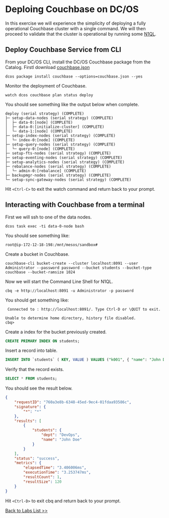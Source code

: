 # Deploing Couchbase on DC/OS

In this exercise we will experience the simplicity of deploying a fully operational Couchbase cluster with a single command.  We will then proceed to validate that the cluster is operational by running some [N1QL](https://www.couchbase.com/products/n1ql).

## Deploy Couchbase Service from CLI

From your DC/OS CLI, install the DC/OS Couchbase package from the Catalog.  Firstl download [couchbase.json](couchbase.json)

```
dcos package install couchbase --options=couchbase.json --yes
```

Monitor the deployment of Couchbase.

```
watch dcos couchbase plan status deploy
```

You should see something like the output below when complete.

```
deploy (serial strategy) (COMPLETE)
├─ setup-data-nodes (serial strategy) (COMPLETE)
│  ├─ data-0:[node] (COMPLETE)
│  ├─ data-0:[initialize-cluster] (COMPLETE)
│  └─ data-1:[node] (COMPLETE)
├─ setup-index-nodes (serial strategy) (COMPLETE)
│  └─ index-0:[node] (COMPLETE)
├─ setup-query-nodes (serial strategy) (COMPLETE)
│  └─ query-0:[node] (COMPLETE)
├─ setup-fts-nodes (serial strategy) (COMPLETE)
├─ setup-eventing-nodes (serial strategy) (COMPLETE)
├─ setup-analytics-nodes (serial strategy) (COMPLETE)
├─ rebalance-nodes (serial strategy) (COMPLETE)
│  └─ admin-0:[rebalance] (COMPLETE)
├─ backupmgr-nodes (serial strategy) (COMPLETE)
└─ setup-sync-gateway-nodes (serial strategy) (COMPLETE)
```        

Hit `<Ctrl-C>` to exit the watch command and return back to your prompt.

## Interacting with Couchbase from a terminal

First we will ssh to one of the data nodes.

```
dcos task exec -ti data-0-node bash
```

You should see something like:

```
root@ip-172-12-18-198:/mnt/mesos/sandbox#
```        

Create a bucket in Couchbase.

```
couchbase-cli bucket-create --cluster localhost:8091 --user Administrator --password password --bucket students --bucket-type couchbase --bucket-ramsize 1024
```

Now we will start the Command Line Shell for N1QL.
```
cbq -e http://localhost:8091 -u Administrator -p password
```

You should get something like:

```
 Connected to : http://localhost:8091/. Type Ctrl-D or \QUIT to exit.

Unable to determine home directory, history file disabled.
cbq>
```

Create a index for the bucket previously created.

```SQL
CREATE PRIMARY INDEX ON students;
```

Insert a record into table.

```SQL
INSERT INTO `students` ( KEY, VALUE ) VALUES ("k001", { "name": "John Doe", "dept": "DevOps"});
```

Verify that the record exists.
```SQL
SELECT * FROM students;
```

You should see the result below.
```JSON
{
    "requestID": "760a3e8b-6348-45ed-9ec4-01fdaa93586c",
    "signature": {
        "*": "*"
    },
    "results": [
        {
            "students": {
                "dept": "DevOps",
                "name": "John Doe"
            }
        }
    ],
    "status": "success",
    "metrics": {
        "elapsedTime": "3.406006ms",
        "executionTime": "3.253747ms",
        "resultCount": 1,
        "resultSize": 120
    }
}
```

Hit `<Ctrl-D>` to exit cbq and return back to your prompt.

[Back to Labs List >>](..)